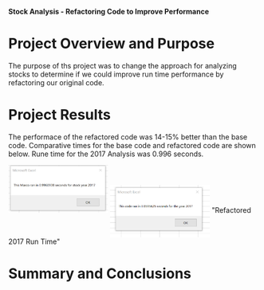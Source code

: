 **Stock Analysis - Refactoring Code to Improve Performance**

# Project Overview and Purpose

The purpose of ths project was to change the approach for analyzing stocks to determine if we could improve run time performance by refactoring our original code.

# Project Results

The performace of the refactored code was 14-15% better than the base code.  Comparative times for the base code and refactored code are shown below.
Rune time for the 2017 Analysis was 0.996 seconds.

<img src="Resources/Base run time 2017.png" alt="Resources/Base run time 2017.png" width="200">

<img src="Resources/Refactored run time 2017.png" alt="Resources/Refactored run time 2017.png" width="200" align=center>
"Refactored 2017 Run Time"



# Summary and Conclusions

